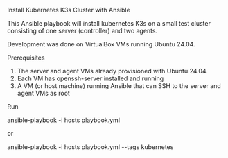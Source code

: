 Install Kubernetes K3s Cluster with Ansible

This Ansible playbook will install kubernetes K3s on a small test cluster consisting of one server (controller) and two agents.

Development was done on VirtualBox VMs running Ubuntu 24.04.

Prerequisites

1. The server and agent VMs already provisioned with Ubuntu 24.04
3. Each VM has openssh-server installed and running
2. A VM (or host machine) running Ansible that can SSH to the server and agent VMs as root

Run

ansible-playbook -i hosts playbook.yml

or

ansible-playbook -i hosts playbook.yml --tags kubernetes

